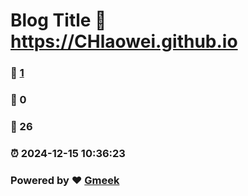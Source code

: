 # Blog Title :link: https://CHlaowei.github.io 
### :page_facing_up: [1](https://CHlaowei.github.io/tag.html) 
### :speech_balloon: 0 
### :hibiscus: 26 
### :alarm_clock: 2024-12-15 10:36:23 
### Powered by :heart: [Gmeek](https://github.com/Meekdai/Gmeek)
